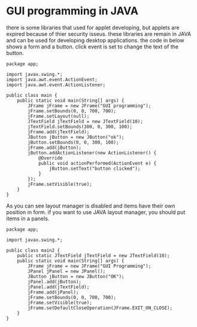 # GUI programming in JAVA
there is some libraries that used for applet developing, but applets are expired because of thier security isseus. these libraries are remain in JAVA and can be used for developing desktop applications.
the code in below shows a form and a button. click event is set to change the text of the button.
```
package app;

import javax.swing.*;
import java.awt.event.ActionEvent;
import java.awt.event.ActionListener;

public class main {
    public static void main(String[] args) {
        JFrame jFrame = new JFrame("GUI programming");
        jFrame.setBounds(0, 0, 700, 700);
        jFrame.setLayout(null);
        JTextField jTextField = new JTextField(10);
        jTextField.setBounds(300, 0, 300, 100);
        jFrame.add(jTextField);
        JButton jButton = new JButton("ok");
        jButton.setBounds(0, 0, 300, 100);
        jFrame.add(jButton);
        jButton.addActionListener(new ActionListener() {
            @Override
            public void actionPerformed(ActionEvent e) {
                jButton.setText("button clicked");
            }
        });
        jFrame.setVisible(true);
    }
}
```
As you can see layout manager is disabled and items have their own position in form. if you want to use JAVA layout manager, you should put items in a panels.
```
package app;

import javax.swing.*;

public class main2 {
    public static JTextField jTextField = new JTextField(10);
    public static void main(String[] args) {
        JFrame jFrame = new JFrame("GUI Programming");
        JPanel jPanel = new JPanel();
        JButton jButton = new JButton("OK");
        jPanel.add(jButton);
        jPanel.add(jTextField);
        jFrame.add(jPanel);
        jFrame.setBounds(0, 0, 700, 700);
        jFrame.setVisible(true);
        jFrame.setDefaultCloseOperation(JFrame.EXIT_ON_CLOSE);
    }
}
```
